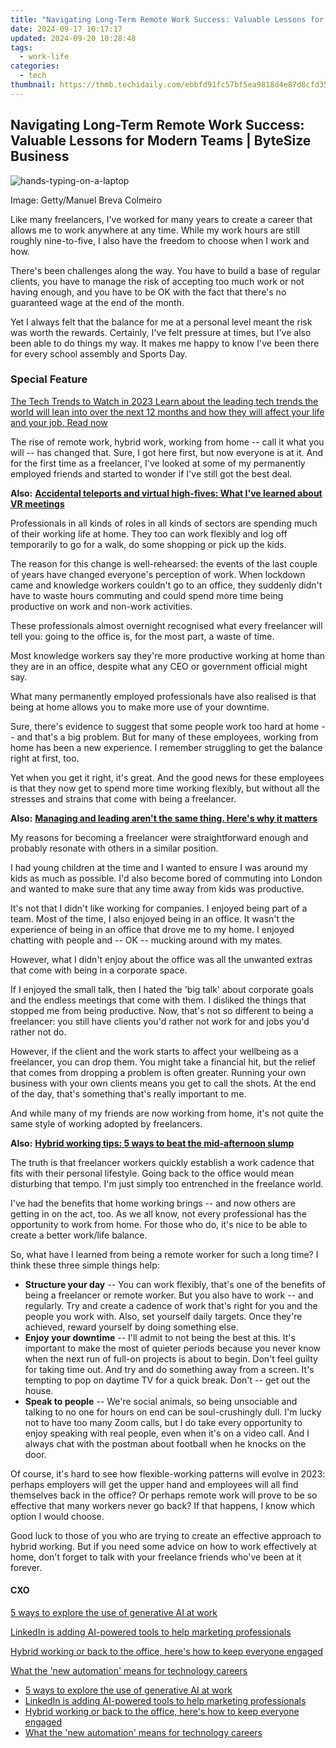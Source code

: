 ```yaml
---
title: "Navigating Long-Term Remote Work Success: Valuable Lessons for Modern Teams | ByteSize Business"
date: 2024-09-17 10:17:17
updated: 2024-09-20 10:28:48
tags:
  - work-life
categories:
  - tech
thumbnail: https://thmb.techidaily.com/ebbfd91fc57bf5ea9818d4e87d8cfd35544a71921ce7ca73b2986ee75e83dd45.jpg
---
```


## Navigating Long-Term Remote Work Success: Valuable Lessons for Modern Teams | ByteSize Business

![hands-typing-on-a-laptop](https://www.zdnet.com/a/img/resize/0129a78a80da5cc462dd58b7075f6e6d5f1ac313/2022/10/06/5d77b2dd-7412-4ce9-a0f0-a5bb536467fb/hands-typing-on-a-laptop.jpg?auto=webp&width=1280)

Image: Getty/Manuel Breva Colmeiro

Like many freelancers, I've worked for many years to create a career that allows me to work anywhere at any time. While my work hours are still roughly nine-to-five, I also have the freedom to choose when I work and how.

There's been challenges along the way. You have to build a base of regular clients, you have to manage the risk of accepting too much work or not having enough, and you have to be OK with the fact that there's no guaranteed wage at the end of the month.

Yet I always felt that the balance for me at a personal level meant the risk was worth the rewards. Certainly, I've felt pressure at times, but I've also been able to do things my way. It makes me happy to know I've been there for every school assembly and Sports Day.

### Special Feature

[The Tech Trends to Watch in 2023 Learn about the leading tech trends the world will lean into over the next 12 months and how they will affect your life and your job.  Read now](https://www.zdnet.com/topic/the-tech-trends-to-watch-in-2023/)

The rise of remote work, hybrid work, working from home -- call it what you will -- has changed that. Sure, I got here first, but now everyone is at it. And for the first time as a freelancer, I've looked at some of my permanently employed friends and started to wonder if I've still got the best deal.

**Also:** [**Accidental teleports and virtual high-fives: What I've learned about VR meetings**](https://www.zdnet.com/article/video-meetings-dont-work-so-can-the-metaverse-do-better-heres-what-i-found/)

Professionals in all kinds of roles in all kinds of sectors are spending much of their working life at home. They too can work flexibly and log off temporarily to go for a walk, do some shopping or pick up the kids. 

The reason for this change is well-rehearsed: the events of the last couple of years have changed everyone's perception of work. When lockdown came and knowledge workers couldn't go to an office, they suddenly didn't have to waste hours commuting and could spend more time being productive on work and non-work activities.

These professionals almost overnight recognised what every freelancer will tell you: going to the office is, for the most part, a waste of time.

Most knowledge workers say they're more productive working at home than they are in an office, despite what any CEO or government official might say.

What many permanently employed professionals have also realised is that being at home allows you to make more use of your downtime. 

Sure, there's evidence to suggest that some people work too hard at home -- and that's a big problem. But for many of these employees, working from home has been a new experience. I remember struggling to get the balance right at first, too.

Yet when you get it right, it's great. And the good news for these employees is that they now get to spend more time working flexibly, but without all the stresses and strains that come with being a freelancer.

**Also:** [**Managing and leading aren't the same thing. Here's why it matters**](https://www.zdnet.com/home-and-office/work-life/managers-and-leaders-arent-the-same-thing-heres-why-that-matters/)

My reasons for becoming a freelancer were straightforward enough and probably resonate with others in a similar position.

I had young children at the time and I wanted to ensure I was around my kids as much as possible. I'd also become bored of commuting into London and wanted to make sure that any time away from kids was productive.

It's not that I didn't like working for companies. I enjoyed being part of a team. Most of the time, I also enjoyed being in an office. It wasn't the experience of being in an office that drove me to my home. I enjoyed chatting with people and -- OK -- mucking around with my mates.

However, what I didn't enjoy about the office was all the unwanted extras that come with being in a corporate space. 

If I enjoyed the small talk, then I hated the 'big talk' about corporate goals and the endless meetings that come with them. I disliked the things that stopped me from being productive. Now, that's not so different to being a freelancer: you still have clients you'd rather not work for and jobs you'd rather not do. 

However, if the client and the work starts to affect your wellbeing as a freelancer, you can drop them. You might take a financial hit, but the relief that comes from dropping a problem is often greater. Running your own business with your own clients means you get to call the shots. At the end of the day, that's something that's really important to me. 

And while many of my friends are now working from home, it's not quite the same style of working adopted by freelancers. 

**Also:** [**Hybrid working tips: 5 ways to beat the mid-afternoon slump**](https://www.zdnet.com/home-and-office/work-life/hybrid-working-tips-5-ways-to-beat-the-mid-afternoon-slump/)

The truth is that freelancer workers quickly establish a work cadence that fits with their personal lifestyle. Going back to the office would mean disturbing that tempo. I'm just simply too entrenched in the freelance world.

I've had the benefits that home working brings -- and now others are getting in on the act, too. As we all know, not every professional has the opportunity to work from home. For those who do, it's nice to be able to create a better work/life balance. 

So, what have I learned from being a remote worker for such a long time? I think these three simple things help:

* **Structure your day** \-- You can work flexibly, that's one of the benefits of being a freelancer or remote worker. But you also have to work -- and regularly. Try and create a cadence of work that's right for you and the people you work with. Also, set yourself daily targets. Once they're achieved, reward yourself by doing something else.
* **Enjoy your downtime** \-- I'll admit to not being the best at this. It's important to make the most of quieter periods because you never know when the next run of full-on projects is about to begin. Don't feel guilty for taking time out. And try and do something away from a screen. It's tempting to pop on daytime TV for a quick break. Don't -- get out the house.
* **Speak to people** \-- We're social animals, so being unsociable and talking to no one for hours on end can be soul-crushingly dull. I'm lucky not to have too many Zoom calls, but I do take every opportunity to enjoy speaking with real people, even when it's on a video call. And I always chat with the postman about football when he knocks on the door.

Of course, it's hard to see how flexible-working patterns will evolve in 2023: perhaps employers will get the upper hand and employees will all find themselves back in the office? Or perhaps remote work will prove to be so effective that many workers never go back? If that happens, I know which option I would choose. 

Good luck to those of you who are trying to create an effective approach to hybrid working. But if you need some advice on how to work effectively at home, don't forget to talk with your freelance friends who've been at it forever.

#### CXO

[5 ways to explore the use of generative AI at work](https://www.zdnet.com/article/6-ways-business-leaders-are-exploring-generative-ai-at-work/ "5 ways to explore the use of generative AI at work")

[LinkedIn is adding AI-powered tools to help marketing professionals](https://www.zdnet.com/article/linkedin-is-adding-ai-powered-tools-to-help-marketing-professionals/ "LinkedIn is adding AI-powered tools to help marketing professionals")

[Hybrid working or back to the office, here's how to keep everyone engaged](https://www.zdnet.com/article/hybrid-working-or-back-to-the-office-heres-how-to-keep-everyone-engaged/ "Hybrid working or back to the office, here's how to keep everyone engaged")

[What the 'new automation' means for technology careers](https://www.zdnet.com/article/what-the-new-automation-means-for-technology-careers/ "What the 'new automation' means for technology careers")

* [5 ways to explore the use of generative AI at work](https://www.zdnet.com/article/6-ways-business-leaders-are-exploring-generative-ai-at-work/ "5 ways to explore the use of generative AI at work")
* [LinkedIn is adding AI-powered tools to help marketing professionals](https://www.zdnet.com/article/linkedin-is-adding-ai-powered-tools-to-help-marketing-professionals/ "LinkedIn is adding AI-powered tools to help marketing professionals")
* [Hybrid working or back to the office, here's how to keep everyone engaged](https://www.zdnet.com/article/hybrid-working-or-back-to-the-office-heres-how-to-keep-everyone-engaged/ "Hybrid working or back to the office, here's how to keep everyone engaged")
* [What the 'new automation' means for technology careers](https://www.zdnet.com/article/what-the-new-automation-means-for-technology-careers/ "What the 'new automation' means for technology careers")

<ins class="adsbygoogle"
     style="display:block"
     data-ad-format="autorelaxed"
     data-ad-client="ca-pub-7571918770474297"
     data-ad-slot="1223367746"></ins>



<ins class="adsbygoogle"
     style="display:block"
     data-ad-client="ca-pub-7571918770474297"
     data-ad-slot="8358498916"
     data-ad-format="auto"
     data-full-width-responsive="true"></ins>
